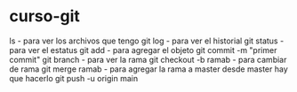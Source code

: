 # curso-git
ls - para ver los archivos que tengo
git log - para ver el historial
git status - para ver el estatus
git add - para agregar el objeto
git commit -m "primer commit" 
git branch - para ver la rama
git checkout -b ramab - para cambiar de rama
git merge ramab - para agregar la rama a master desde master hay que hacerlo
git push -u origin main
